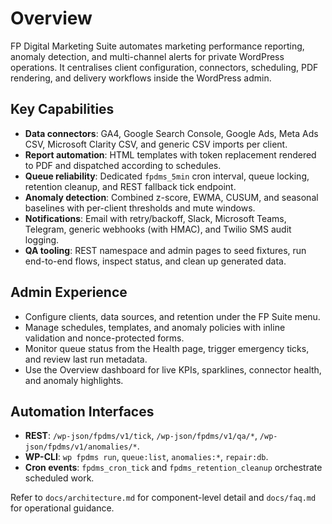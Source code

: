 # Overview

FP Digital Marketing Suite automates marketing performance reporting, anomaly detection, and multi-channel alerts for private WordPress operations. It centralises client configuration, connectors, scheduling, PDF rendering, and delivery workflows inside the WordPress admin.

## Key Capabilities

- **Data connectors**: GA4, Google Search Console, Google Ads, Meta Ads CSV, Microsoft Clarity CSV, and generic CSV imports per client.
- **Report automation**: HTML templates with token replacement rendered to PDF and dispatched according to schedules.
- **Queue reliability**: Dedicated `fpdms_5min` cron interval, queue locking, retention cleanup, and REST fallback tick endpoint.
- **Anomaly detection**: Combined z-score, EWMA, CUSUM, and seasonal baselines with per-client thresholds and mute windows.
- **Notifications**: Email with retry/backoff, Slack, Microsoft Teams, Telegram, generic webhooks (with HMAC), and Twilio SMS audit logging.
- **QA tooling**: REST namespace and admin pages to seed fixtures, run end-to-end flows, inspect status, and clean up generated data.

## Admin Experience

- Configure clients, data sources, and retention under the FP Suite menu.
- Manage schedules, templates, and anomaly policies with inline validation and nonce-protected forms.
- Monitor queue status from the Health page, trigger emergency ticks, and review last run metadata.
- Use the Overview dashboard for live KPIs, sparklines, connector health, and anomaly highlights.

## Automation Interfaces

- **REST**: `/wp-json/fpdms/v1/tick`, `/wp-json/fpdms/v1/qa/*`, `/wp-json/fpdms/v1/anomalies/*`.
- **WP-CLI**: `wp fpdms run`, `queue:list`, `anomalies:*`, `repair:db`.
- **Cron events**: `fpdms_cron_tick` and `fpdms_retention_cleanup` orchestrate scheduled work.

Refer to `docs/architecture.md` for component-level detail and `docs/faq.md` for operational guidance.

